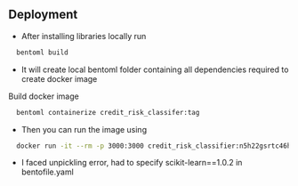 
## Deployment

- After installing libraries locally run
```bash
  bentoml build
```
- It will create local bentoml folder containing all dependencies required to create docker image

Build docker image
```bash
  bentoml containerize credit_risk_classifer:tag
```
- Then you can run the image using
```bash
  docker run -it --rm -p 3000:3000 credit_risk_classifier:n5h22gsrtc46hym3 serve --production
```
- I faced unpickling error, had to specify scikit-learn==1.0.2 in bentofile.yaml
